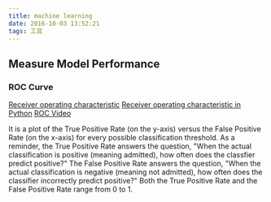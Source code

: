 ```yaml
---
title: machine learning
date: 2016-10-03 13:52:21
tags: 工具
---
```

## Measure Model Performance

### ROC Curve

[Receiver operating characteristic](https://en.wikipedia.org/wiki/Receiver_operating_characteristic)
[Receiver operating characteristic in Python](http://scikit-learn.org/stable/auto_examples/model_selection/plot_roc.html)
[ROC Video](http://www.dataschool.io/roc-curves-and-auc-explained/)

 It is a plot of the True Positive Rate (on the y-axis) versus the False Positive Rate (on the x-axis) for every possible classification threshold. 
 As a reminder, the True Positive Rate answers the question, 
 "When the actual classification is positive (meaning admitted), how often does the classfier predict positive?" 
 The False Positive Rate answers the question, 
 "When the actual classification is negative (meaning not admitted), how often does the classifier incorrectly predict positive?" 
 Both the True Positive Rate and the False Positive Rate range from 0 to 1.